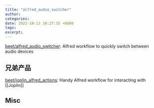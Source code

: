 ```yaml
---
title: "alfred_audio_switcher"
author: 
categories: 
date: 2022-10-13 10:27:15 +0800
tags: 
excerpt: 
---
```




[beet/alfred_audio_switcher](https://github.com/beet/alfred_audio_switcher): Alfred workflow to quickly switch between audio devices




## 兄弟产品

[beet/joplin_alfred_actions](https://github.com/beet/joplin_alfred_actions): Handy Alfred workflow for interacting with [[Joplin]]






## Misc




